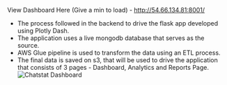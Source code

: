 View Dashboard Here (Give a min to load) - http://54.66.134.81:8001/

* The process followed in the backend to drive the flask app developed using Plotly Dash.
* The application uses a live mongodb database that serves as the source.
* AWS Glue pipeline is used to transform the data using an ETL process.
* The final data is saved on s3, that will be used to drive the application that consists of 3 pages - Dashboard, Analytics and Reports Page.
![Chatstat Dashboard](https://github.com/user-attachments/assets/93a11ba9-6d3f-401e-8ce7-b6f80c904924)
